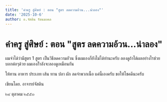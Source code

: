 ```yaml
---
title: 'คำครู สู่ศิษย์ : ตอน "สูตร ลดความอ้วน...น่าลอง"'
date: '2025-10-6'
author: อ.จัสติน รัตนมงคล
---
```


# คำครู สู่ศิษย์ : ตอน "สูตร ลดความอ้วน...น่าลอง"

ผมจำได้ว่ามีสูตร 1 สูตร เป็นวิธีลดความอัวน ซึ่งผมเองก็ยังไม่ได้ทำนะครับ ลองดูถ้าได้ผลอย่างไรช่วยบอกต่อๆด้วย ผมเองก็ำลังจะลองดูเหมือนกัน

ให้ทาน อาหาร ประเภท เส้น
ทาน ปลา ผัก ลดจำพวกเนื้อ
แค่นี้เองครับ ขอให้โชคดีนะครับ

เขียนโดย. อาจารย์จัสติน

๒๙ ตุลาคม ๒๕๕๓
